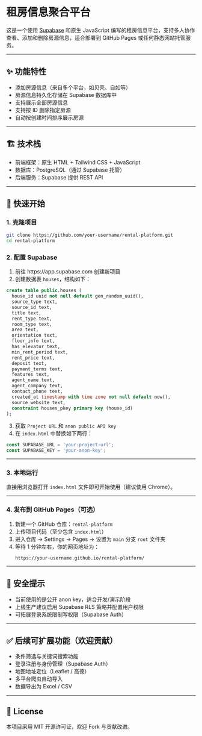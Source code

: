 # 租房信息聚合平台

这是一个使用 [Supabase](https://supabase.com/) 和原生 JavaScript 编写的租房信息平台，支持多人协作查看、添加和删除房源信息，适合部署到 GitHub Pages 或任何静态网站托管服务。

---

## ✨ 功能特性

- 添加房源信息（来自多个平台，如贝壳、自如等）
- 房源信息持久化存储在 Supabase 数据库中
- 支持展示全部房源信息
- 支持按 ID 删除指定房源
- 自动按创建时间排序展示房源

---

## 🏗️ 技术栈

- 前端框架：原生 HTML + Tailwind CSS + JavaScript
- 数据库：PostgreSQL（通过 Supabase 托管）
- 后端服务：Supabase 提供 REST API

---

## 🚀 快速开始

### 1. 克隆项目

```bash
git clone https://github.com/your-username/rental-platform.git
cd rental-platform
```

### 2. 配置 Supabase

1. 前往 https\://app.supabase.com 创建新项目
2. 创建数据表 `houses`，结构如下：

```sql
create table public.houses (
  house_id uuid not null default gen_random_uuid(),
  source_type text,
  source_id text,
  title text,
  rent_type text,
  room_type text,
  area text,
  orientation text,
  floor_info text,
  has_elevator text,
  min_rent_period text,
  rent_price text,
  deposit text,
  payment_terms text,
  features text,
  agent_name text,
  agent_company text,
  contact_phone text,
  created_at timestamp with time zone not null default now(),
  source_website text,
  constraint houses_pkey primary key (house_id)
);
```

3. 获取 `Project URL` 和 `anon public API key`
4. 在 `index.html` 中替换如下两行：

```js
const SUPABASE_URL = 'your-project-url';
const SUPABASE_KEY = 'your-anon-key';
```

---

### 3. 本地运行

直接用浏览器打开 `index.html` 文件即可开始使用（建议使用 Chrome）。

---

### 4. 发布到 GitHub Pages（可选）

1. 新建一个 GitHub 仓库：`rental-platform`
2. 上传项目代码（至少包含 `index.html`）
3. 进入仓库 → Settings → Pages → 设置为 `main` 分支 `root` 文件夹
4. 等待 1 分钟左右，你的网页地址为：
   ```
   https://your-username.github.io/rental-platform/
   ```

---

## 📌 安全提示

- 当前使用的是公开 anon key，适合开发/演示阶段
- 上线生产建议启用 Supabase RLS 策略并配置用户权限
- 可拓展登录系统限制写权限（Supabase Auth）

---

## ✅ 后续可扩展功能（欢迎贡献）

- 条件筛选与关键词搜索功能
- 登录注册与身份管理（Supabase Auth）
- 地图地址定位（Leaflet / 高德）
- 多平台爬虫自动导入
- 数据导出为 Excel / CSV

---

## 📄 License

本项目采用 MIT 开源许可证，欢迎 Fork 与贡献改进。

